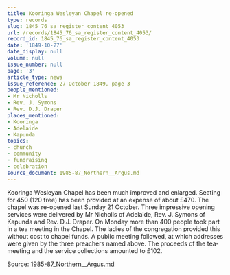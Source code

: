 ```yaml
---
title: Kooringa Wesleyan Chapel re-opened
type: records
slug: 1845_76_sa_register_content_4053
url: /records/1845_76_sa_register_content_4053/
record_id: 1845_76_sa_register_content_4053
date: '1849-10-27'
date_display: null
volume: null
issue_number: null
page: '3'
article_type: news
issue_reference: 27 October 1849, page 3
people_mentioned:
- Mr Nicholls
- Rev. J. Symons
- Rev. D.J. Draper
places_mentioned:
- Kooringa
- Adelaide
- Kapunda
topics:
- church
- community
- fundraising
- celebration
source_document: 1985-87_Northern__Argus.md
---
```


Kooringa Wesleyan Chapel has been much improved and enlarged.  Seating for 450 (120 free) has been provided at an expense of about £470.  The chapel was re-opened last Sunday 21 October.  Three impressive opening services were delivered by Mr Nicholls of Adelaide, Rev. J. Symons of Kapunda and Rev. D.J. Draper.  On Monday more than 400 people took part in a tea meeting in the Chapel.  The ladies of the congregation provided this without cost to chapel funds.  A public meeting followed, at which addresses were given by the three preachers named above.  The proceeds of the tea-meeting and the service collections amounted to £102.

Source: [1985-87_Northern__Argus.md](/downloads/markdown/1985-87_Northern__Argus.md)
